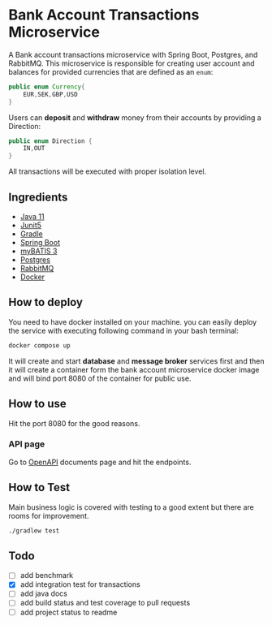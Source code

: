 # Bank Account Transactions Microservice

A Bank account transactions microservice with Spring Boot, Postgres, and RabbitMQ.
This microservice is responsible for creating user account and balances for provided currencies that are defined
as an `enum`:

```java
public enum Currency{
    EUR,SEK,GBP,USD
}
```

Users can **deposit** and **withdraw** money from their accounts by providing a Direction:

```java
public enum Direction {
    IN,OUT
}
```

All transactions will be executed with proper isolation level.

## Ingredients

- [Java 11](https://jdk.java.net/11/)
- [Junit5](https://junit.org/junit5/docs/current/user-guide/)
- [Gradle](https://gradle.org/)
- [Spring Boot](https://spring.io/projects/spring-boot)
- [myBATIS 3](https://mybatis.org/mybatis-3/)
- [Postgres](https://www.postgresql.org/)
- [RabbitMQ](https://www.rabbitmq.com/)
- [Docker](https://www.docker.com/)

## How to deploy

You need to have docker installed on your machine. you can easily deploy the service with executing
following command in your bash terminal:

```bash
docker compose up
```

It will create and start **database** and **message broker** services first and then it will create
a container form the bank account microservice docker image and will bind port 8080 of the container for public use.

## How to use

Hit the port 8080 for the good reasons.

### API page

Go to [OpenAPI](http://localhost:8080/swagger-ui/index.html) documents page and hit the endpoints.

## How to Test

Main business logic is covered with testing to a good extent but there are rooms for improvement.

```bash
./gradlew test
```

## Todo

- [ ] add benchmark
- [x] add integration test for transactions
- [ ] add java docs
- [ ] add build status and test coverage to pull requests
- [ ] add project status to readme